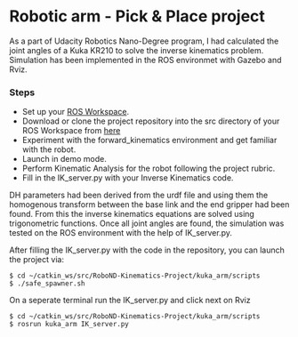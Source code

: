 
# Robotic arm - Pick & Place project

As a part of Udacity Robotics Nano-Degree program, I had calculated the joint angles of a Kuka KR210 to solve the inverse kinematics problem. Simulation has been implemented in the ROS environmet with Gazebo and Rviz.

### Steps
* Set up your [ROS Workspace](http://wiki.ros.org/kinetic/Installation/Ubuntu).
* Download or clone the project repository into the src directory of your ROS Workspace from [here](https://github.com/udacity/RoboND-Kinematics-Project/blob/master/writeup_template.md)
* Experiment with the forward_kinematics environment and get familiar with the robot.
* Launch in demo mode.
* Perform Kinematic Analysis for the robot following the project rubric.
* Fill in the IK_server.py with your Inverse Kinematics code.

DH parameters had been derived from the urdf file and using them the homogenous transform between the base link and the end gripper had been found. From this the inverse kinematics equations are solved using trigonometric functions. Once all joint angles are found, the simulation was tested on the ROS environment with the help of IK_server.py.

After filling the IK_server.py with the code in the repository, you can launch the project via:

```
$ cd ~/catkin_ws/src/RoboND-Kinematics-Project/kuka_arm/scripts
$ ./safe_spawner.sh  
```

On a seperate terminal run the IK_server.py and click next on Rviz

```
$ cd ~/catkin_ws/src/RoboND-Kinematics-Project/kuka_arm/scripts
$ rosrun kuka_arm IK_server.py
```
